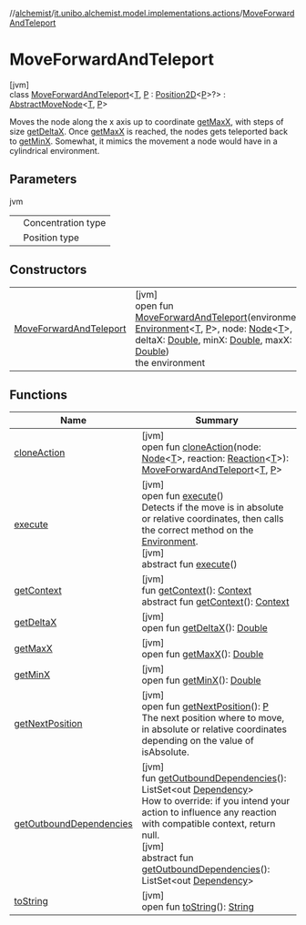 //[alchemist](../../../index.md)/[it.unibo.alchemist.model.implementations.actions](../index.md)/[MoveForwardAndTeleport](index.md)

# MoveForwardAndTeleport

[jvm]\
class [MoveForwardAndTeleport](index.md)<[T](index.md), [P](index.md) : [Position2D](../../it.unibo.alchemist.model.interfaces/-position2-d/index.md)<[P](../../it.unibo.alchemist.model.interfaces/-route/index.md)>?> : [AbstractMoveNode](../-abstract-move-node/index.md)<[T](../../it.unibo.alchemist.model.implementations.layers/-step-layer/index.md), [P](../../it.unibo.alchemist.model.interfaces/-route/index.md)> 

Moves the node along the x axis up to coordinate [getMaxX](get-max-x.md), with steps of size [getDeltaX](get-delta-x.md). Once [getMaxX](get-max-x.md) is reached, the nodes gets teleported back to [getMinX](get-min-x.md). Somewhat, it mimics the movement a node would have in a cylindrical environment.

## Parameters

jvm

| | |
|---|---|
| <T> | Concentration type |
| <P> | Position type |

## Constructors

| | |
|---|---|
| [MoveForwardAndTeleport](-move-forward-and-teleport.md) | [jvm]<br>open fun [MoveForwardAndTeleport](-move-forward-and-teleport.md)(environment: [Environment](../../it.unibo.alchemist.model.interfaces/-environment/index.md)<[T](../../it.unibo.alchemist.model.implementations.layers/-step-layer/index.md), [P](../../it.unibo.alchemist.model.interfaces/-route/index.md)>, node: [Node](../../it.unibo.alchemist.model.interfaces/-node/index.md)<[T](../../it.unibo.alchemist.model.implementations.layers/-step-layer/index.md)>, deltaX: [Double](https://kotlinlang.org/api/latest/jvm/stdlib/kotlin/-double/index.html), minX: [Double](https://kotlinlang.org/api/latest/jvm/stdlib/kotlin/-double/index.html), maxX: [Double](https://kotlinlang.org/api/latest/jvm/stdlib/kotlin/-double/index.html))<br>the environment |

## Functions

| Name | Summary |
|---|---|
| [cloneAction](clone-action.md) | [jvm]<br>open fun [cloneAction](clone-action.md)(node: [Node](../../it.unibo.alchemist.model.interfaces/-node/index.md)<[T](../../it.unibo.alchemist.model.implementations.layers/-step-layer/index.md)>, reaction: [Reaction](../../it.unibo.alchemist.model.interfaces/-reaction/index.md)<[T](../../it.unibo.alchemist.model.implementations.layers/-step-layer/index.md)>): [MoveForwardAndTeleport](index.md)<[T](../../it.unibo.alchemist.model.implementations.layers/-step-layer/index.md), [P](../../it.unibo.alchemist.model.interfaces/-route/index.md)> |
| [execute](../-abstract-move-node/execute.md) | [jvm]<br>open fun [execute](../-abstract-move-node/execute.md)()<br>Detects if the move is in absolute or relative coordinates, then calls the correct method on the [Environment](../../it.unibo.alchemist.model.interfaces/-environment/index.md).<br>[jvm]<br>abstract fun [execute](../../it.unibo.alchemist.model.interfaces/-action/execute.md)() |
| [getContext](../-abstract-move-node/get-context.md) | [jvm]<br>fun [getContext](../-abstract-move-node/get-context.md)(): [Context](../../it.unibo.alchemist.model.interfaces/-context/index.md)<br>abstract fun [getContext](../../it.unibo.alchemist.model.interfaces/-action/get-context.md)(): [Context](../../it.unibo.alchemist.model.interfaces/-context/index.md) |
| [getDeltaX](get-delta-x.md) | [jvm]<br>open fun [getDeltaX](get-delta-x.md)(): [Double](https://kotlinlang.org/api/latest/jvm/stdlib/kotlin/-double/index.html) |
| [getMaxX](get-max-x.md) | [jvm]<br>open fun [getMaxX](get-max-x.md)(): [Double](https://kotlinlang.org/api/latest/jvm/stdlib/kotlin/-double/index.html) |
| [getMinX](get-min-x.md) | [jvm]<br>open fun [getMinX](get-min-x.md)(): [Double](https://kotlinlang.org/api/latest/jvm/stdlib/kotlin/-double/index.html) |
| [getNextPosition](get-next-position.md) | [jvm]<br>open fun [getNextPosition](get-next-position.md)(): [P](../../it.unibo.alchemist.model.interfaces/-route/index.md)<br>The next position where to move, in absolute or relative coordinates depending on the value of isAbsolute. |
| [getOutboundDependencies](../-abstract-action/get-outbound-dependencies.md) | [jvm]<br>fun [getOutboundDependencies](../-abstract-action/get-outbound-dependencies.md)(): ListSet<out [Dependency](../../it.unibo.alchemist.model.interfaces/-dependency/index.md)><br>How to override: if you intend your action to influence any reaction with compatible context, return null.<br>[jvm]<br>abstract fun [getOutboundDependencies](../../it.unibo.alchemist.model.interfaces/-action/get-outbound-dependencies.md)(): ListSet<out [Dependency](../../it.unibo.alchemist.model.interfaces/-dependency/index.md)> |
| [toString](../-abstract-action/to-string.md) | [jvm]<br>open fun [toString](../-abstract-action/to-string.md)(): [String](https://docs.oracle.com/javase/8/docs/api/java/lang/String.html) |
